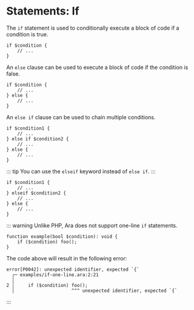 # Statements: If

The `if` statement is used to conditionally execute a block of code if a condition is true.

```
if $condition {
    // ...
}
```

An `else` clause can be used to execute a block of code if the condition is false.

```
if $condition {
    // ...
} else {
    // ...
}
```

An `else if` clause can be used to chain multiple conditions.

```
if $condition1 {
    // ...
} else if $condition2 {
    // ...
} else {
    // ...
}
```

::: tip
You can use the `elseif` keyword instead of `else if`.
:::


```
if $condition1 {
    // ...
} elseif $condition2 {
    // ...
} else {
    // ...
}
```

::: warning
Unlike PHP, Ara does not support one-line `if` statements.

```
function example(bool $condition): void {
    if ($condition) foo();
}
```

The code above will result in the following error:

```
error[P0042]: unexpected identifier, expected `{`
  ┌─ examples/if-one-line.ara:2:21
  │
2 │     if ($condition) foo();
  │                     ^^^ unexpected identifier, expected `{`
```
:::
